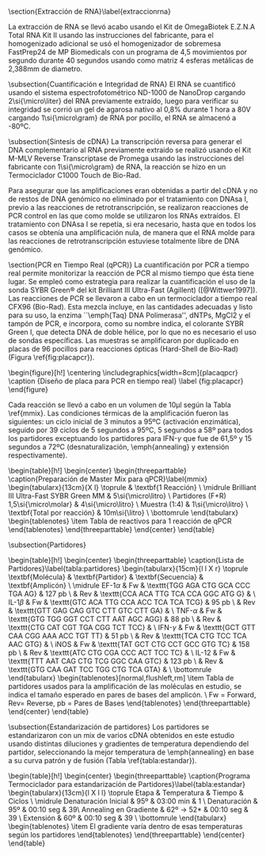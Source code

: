 \section{Extracción de RNA}\label{extraccionrna}

La extracción de RNA se llevó acabo usando el Kit de OmegaBiotek E.Z.N.A Total RNA Kit II usando las instrucciones del fabricante, para el homogenizado adicional se usó el homogenizador de sobremesa FastPrep24 de MP Biomedicals con un programa de 4,5 movimientos por segundo durante 40 segundos usando como matriz 4 esferas metálicas de 2,388mm de diametro.


\subsection{Cuantificación e Integridad de RNA}
El RNA se cuantificó usando el sistema espectrofotométrico ND-1000 de NanoDrop cargando 2\si{\micro\liter} del RNA previamente extraído, luego para verificar su integridad se corrió un gel de agarosa nativo al 0,8\%  durante 1 hora a 80V cargando 1\si{\micro\gram} de RNA por pocillo, el RNA se almacenó a -80ºC.

\subsection{Sintesis de cDNA}
La transcripción reversa para generar el DNA complementario al RNA previamente extraido se realizó usando el Kit M-MLV Reverse Transcriptase de Promega usando las instrucciones del fabricante con 1\si{\micro\gram} de RNA, la reacción se hizo en un Termociclador C1000 Touch de Bio-Rad.

Para asegurar que las amplificaciones eran obtenidas a partir del cDNA y no de restos de DNA genómico no eliminado por el tratamiento con DNAsa I, previo a las reacciones de retrotranscripción, se realizaron reacciones de PCR control en las que como molde se utilizaron los RNAs extraídos. El tratamiento con DNAsa I se repetía, si era necesario, hasta que en todos los casos se obtenía una amplificación nula, de manera que el RNA molde para las reacciones de retrotranscripción estuviese totalmente libre de DNA genómico.


\section{PCR en Tiempo Real (qPCR)}
La cuantificación por PCR a tiempo real permite monitorizar la reacción de PCR al 
mismo tiempo que ésta tiene lugar. Se empleó como estrategia para realizar la cuantificación el uso de la sonda SYBR Green® del kit Brilliant III Ultra-Fast (Agillent) ([@Wittwer1997]). 
Las reacciones de PCR se llevaron a cabo en un termociclador a tiempo real CFX96 (Bio-Rad). Esta mezcla incluye, en las cantidades adecuadas y listo para su uso, la enzima ``\emph{Taq} DNA Polimerasa'', dNTPs, MgCl2 y el tampón de PCR, e incorpora, como su nombre 
indica, el colorante SYBR Green I, que detecta DNA de doble hélice, por lo que no es 
necesario el uso de sondas específicas. Las muestras se amplificaron por duplicado en 
placas de 96 pocillos para reacciones ópticas (Hard-Shell de Bio-Rad) (Figura \ref{fig:placapcr}).

\begin{figure}[h!]
	\centering
	\includegraphics[width=8cm]{placaqpcr}
	\caption {Diseño de placa para PCR en tiempo real}
	\label {fig:placapcr}
\end{figure}

Cada reacción se llevó a cabo en un volumen de 10µl según la Tabla \ref{mmix}. Las 
condiciones térmicas de la amplificación fueron las siguientes: un ciclo inicial de 3 
minutos a 95ºC (activación enzimática), seguido por 39 ciclos de 5 segundos a 95ºC, 5 segundos a 58º para todos los partidores exceptuando los partidores para IFN-$\gamma$ que fue de 61,5º y 15 segundos a 72ºC (desnaturalización, \emph{annealing} y extensión respectivamente).

\begin{table}[h!]
	\begin{center}
		\begin{threeparttable}
			\caption{Preparación de Master Mix para qPCR}\label{mmix}
				\begin{tabularx}{13cm}{X l}
					\toprule
					 										& \textbf{1 Reacción} \\
					\midrule
					Brilliant III Ultra-Fast SYBR Green MM 	& 5\si{\micro\litro} \\
					Partidores (F+R) 1,5\si{\micro\molar} 	& 4\si{\micro\litro} \\
					Muestra (1:4) 							& 1\si{\micro\litro} \\
					\textbf{Total por reacción} 			& 10m\si{\litro} \\
					\bottomrule
				\end{tabularx}
				\begin{tablenotes}
					\item Tabla de reactivos para 1 reacción de qPCR
				\end{tablenotes}
		\end{threeparttable}
	\end{center}
\end{table}

\subsection{Partidores}

\begin{table}[h!]
  	\begin{center}
    	\begin{threeparttable}
      		\caption{Lista de Partidores}\label{tabla:partidores}
      		\begin{tabularx}{15cm}{l l X r}
				\toprule
				\textbf{Molécula} 	& \textbf{Partidor} & \textbf{Secuencia} & \textbf{Amplicón} \\
				\midrule
				EF-1$\alpha$		& Fw 	& \texttt{TGG AGA CTG GCA CCC TGA AG} 		& 127 pb	\\
									& Rev 	& \texttt{CCA ACA TTG TCA CCA GGC ATG G} 	& 			\\
				IL-1$\beta$		 	& Fw 	& \texttt{GTC ACA TTG CCA ACC TCA TCA TCG} 	& 95 pb 	\\
			 						& Rev 	& \texttt{GTT GAG CAG GTC CTT GTC CTT GA} 	& 			\\
				TNF-$\alpha$ 		& Fw 	& \texttt{GTG TGG GGT CCT CTT AAT AGC AGG} 	& 88 pb 	\\
					 				& Rev 	& \texttt{CTG CAT CGT TGA CGG TCT TCC} 		& 			\\
				IFN-$\gamma$ 		& Fw 	& \texttt{GCT GTT CAA CGG AAA ACC TGT TT} 	& 51 pb 	\\
									& Rev 	& \texttt{TCA CTG TCC TCA AAC GTG} 			& 			\\
				iNOS 				& Fw 	& \texttt{TAT GCT CTG CCT GCC GTG TC} 		& 158 pb 	\\
				 					& Rev 	& \texttt{ATC CTG CGA CCC ACT TCC TC} 		& 			\\
				IL-12 				& Fw 	& \texttt{TTT AAT CAG CTG TCG GGC CAA GTC} 	& 123 pb 	\\
									& Rev 	& \texttt{GTG CAA GAT TCC TGG CTG TCA GTA} 	&  			\\
				\bottomrule							
			\end{tabularx}
			\begin{tablenotes}[normal,flushleft,rm]
				\item Tabla de partidores usados para la amplificación de las moléculas en estudio, se indica el tamaño esperado en pares de bases del amplicón. \\ Fw = Forward, Rev= Reverse, pb = Pares de Bases
			\end{tablenotes}
		\end{threeparttable}
	\end{center}
\end{table}

\subsection{Estandarización de partidores}
Los partidores se estandarizaron con un mix de varios cDNA obtenidos en este estudio usando distintas diluciones y gradientes de temperatura dependiendo del partidor, seleccionando la mejor temperatura de \emph{annealing} en base a su curva patrón y de fusión (Tabla \ref{tabla:estandar}).

\begin{table}[h!]
	\begin{center}
    	\begin{threeparttable}
      		\caption{Programa Termociclador para estandarización de Partidores}\label{tabla:estandar}
      		\begin{tabularx}{13cm}{l X l l}
	     		\toprule
				Etapa & Temperatura & Tiempo & Ciclos \\
				\midrule
				Denaturación Inicial & 95º & 03:00 min & 1 \\
				Denaturación & 95º & 00:10 seg & 39\\
				Annealing en Gradiente & 62º $\rightarrow$ 52* & 00:10 seg & 39 \\
				Extensión & 60º & 00:10 seg & 39 \\
				\bottomrule
			\end{tabularx}
			\begin{tablenotes}
      			\item El gradiente varía dentro de esas temperaturas según los partidores
			\end{tablenotes}
		\end{threeparttable}
	\end{center}
\end{table}
